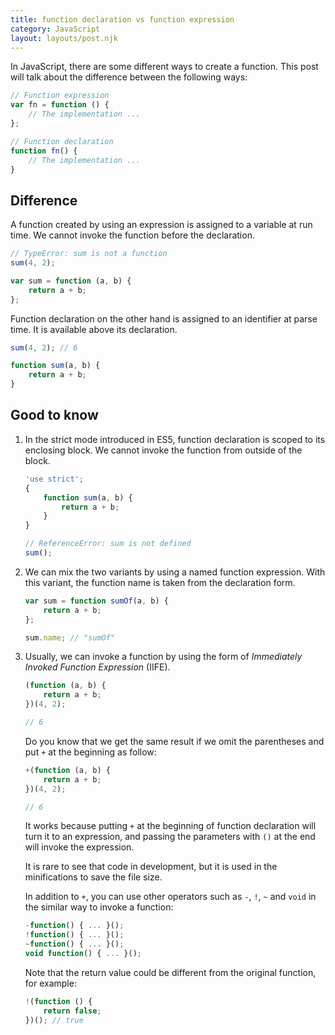 ```yaml
---
title: function declaration vs function expression
category: JavaScript
layout: layouts/post.njk
---
```


In JavaScript, there are some different ways to create a function. This post will talk about the difference between the following ways:

```js
// Function expression
var fn = function () {
    // The implementation ...
};

// Function declaration
function fn() {
    // The implementation ...
}
```

## Difference

A function created by using an expression is assigned to a variable at run time. We cannot invoke the function before the declaration.

```js
// TypeError: sum is not a function
sum(4, 2);

var sum = function (a, b) {
    return a + b;
};
```

Function declaration on the other hand is assigned to an identifier at parse time. It is available above its declaration.

```js
sum(4, 2); // 6

function sum(a, b) {
    return a + b;
}
```

## Good to know

1. In the strict mode introduced in ES5, function declaration is scoped to its enclosing block. We cannot invoke the function from outside of the block.

    ```js
    'use strict';
    {
        function sum(a, b) {
            return a + b;
        }
    }

    // ReferenceError: sum is not defined
    sum();
    ```

2. We can mix the two variants by using a named function expression. With this variant, the function name is taken from the declaration form.

    ```js
    var sum = function sumOf(a, b) {
        return a + b;
    };

    sum.name; // "sumOf"
    ```

3. Usually, we can invoke a function by using the form of _Immediately Invoked Function Expression_ (IIFE).

    ```js
    (function (a, b) {
        return a + b;
    })(4, 2);

    // 6
    ```

    Do you know that we get the same result if we omit the parentheses and put `+` at the beginning as follow:

    ```js
    +(function (a, b) {
        return a + b;
    })(4, 2);

    // 6
    ```

    It works because putting `+` at the beginning of function declaration will turn it to an expression, and passing the parameters with `()` at the end will invoke the expression.

    It is rare to see that code in development, but it is used in the minifications to save the file size.

    In addition to `+`, you can use other operators such as `-`, `!`, `~` and `void` in the similar way to invoke a function:

    ```js
    -function() { ... }();
    !function() { ... }();
    ~function() { ... }();
    void function() { ... }();
    ```

    Note that the return value could be different from the original function, for example:

    ```js
    !(function () {
        return false;
    })(); // true
    ```
